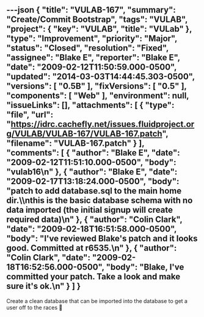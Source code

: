 ---json
{
  "title": "VULAB-167",
  "summary": "Create/Commit Bootstrap",
  "tags": "VULAB",
  "project": {
    "key": "VULAB",
    "title": "VULab"
  },
  "type": "Improvement",
  "priority": "Major",
  "status": "Closed",
  "resolution": "Fixed",
  "assignee": "Blake E",
  "reporter": "Blake E",
  "date": "2009-02-12T11:50:59.000-0500",
  "updated": "2014-03-03T14:44:45.303-0500",
  "versions": [
    "0.5B"
  ],
  "fixVersions": [
    "0.5"
  ],
  "components": [
    "Web"
  ],
  "environment": null,
  "issueLinks": [],
  "attachments": [
    {
      "type": "file",
      "url": "https://idrc.cachefly.net/issues.fluidproject.org/VULAB/VULAB-167/VULAB-167.patch",
      "filename": "VULAB-167.patch"
    }
  ],
  "comments": [
    {
      "author": "Blake E",
      "date": "2009-02-12T11:51:10.000-0500",
      "body": "vulab16\n"
    },
    {
      "author": "Blake E",
      "date": "2009-02-17T13:18:24.000-0500",
      "body": "patch to add database.sql to the main home dir.\\\nthis is the basic database schema with no data imported (the initial signup will create required data)\n"
    },
    {
      "author": "Colin Clark",
      "date": "2009-02-18T16:51:58.000-0500",
      "body": "I've reviewed Blake's patch and it looks good. Committed at r6535.\n"
    },
    {
      "author": "Colin Clark",
      "date": "2009-02-18T16:52:56.000-0500",
      "body": "Blake, I've committed your patch. Take a look and make sure it's ok.\n"
    }
  ]
}
---
Create a clean database that can be imported into the database to get a user off to the races 🙂

        